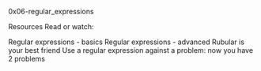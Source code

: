 0x06-regular_expressions

Resources
Read or watch:

Regular expressions - basics
Regular expressions - advanced
Rubular is your best friend
Use a regular expression against a problem: now you have 2 problems
